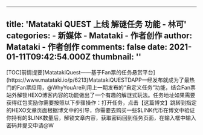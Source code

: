 
---
title: 'Matataki QUEST 上线 解谜任务 功能 - 林可'
categories: 
    - 新媒体
    - Matataki - 作者创作
author: Matataki - 作者创作
comments: false
date: 2021-01-11T09:42:54.000Z
thumbnail: ''
---

<div>   
[TOC]前情提要[MatatakiQuest——基于Fan票的任务悬赏平台](https://www.matataki.io/p/6213)MatatakiQUESTDAPP一经发布就成为了最热门的Fan票应用，@WhyYouAre利用上一期发布的“自定义任务”功能，结合Fan票站外解锁HEXO博客内容的功能做出了一个有趣的解谜式玩法。任务地址如果需要获得红包奖励你需要按照以下步骤操作：打开任务，点击【这篇博文】跳转到指定的HEXO文章页面根据博文中的引导，你需要去购买一些$LINK代币在博文中验证你持有的$LINK数量后，解锁文章内容，获取密码回到任务页面，在输入框中输入密码并提交申请@W  
</div>
            